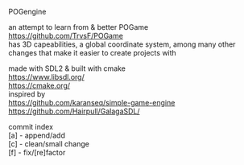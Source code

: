 POGengine<br>

an attempt to learn from & better POGame https://github.com/TrvsF/POGame<br>
has 3D capeabilities, a global coordinate system, among many other changes that make it easier to create projects with<br>

made with SDL2 & built with cmake<br>
https://www.libsdl.org/<br>
https://cmake.org/<br>
inspired by <br>
https://github.com/karanseq/simple-game-engine <br>
https://github.com/Hairpull/GalagaSDL/ <br>

commit index <br>
[a] - append/add<br>
[c] - clean/small change<br>
[f] - fix/[re]factor<br>
